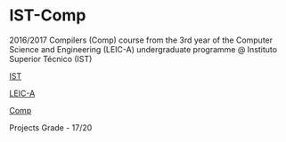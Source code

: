 # IST-Comp

2016/2017 Compilers (Comp) course from the 3rd year of the Computer Science and Engineering (LEIC-A) undergraduate programme @ Instituto Superior Técnico (IST)

[IST](https://tecnico.ulisboa.pt/en/)

[LEIC-A](https://fenix.tecnico.ulisboa.pt/cursos/leic-a)

[Comp](https://fenix.tecnico.ulisboa.pt/disciplinas/Com5645111326-2/2016-2017/2-semestre)

Projects Grade - 17/20
